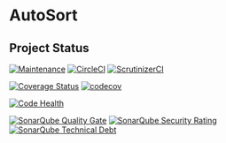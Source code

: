 # AutoSort

## Project Status

[![Maintenance](https://img.shields.io/maintenance/yes/2018.svg)](https://github.com/thatsIch/auto-sort)
[![CircleCI](https://circleci.com/gh/thatsIch/auto-sort.svg?style=shield)](https://circleci.com/gh/thatsIch/auto-sort)
[![ScrutinizerCI](https://scrutinizer-ci.com/g/thatsIch/auto-sort/badges/build.png?b=master)](https://scrutinizer-ci.com/g/thatsIch/auto-sort/)

[![Coverage Status](https://coveralls.io/repos/github/thatsIch/auto-sort/badge.svg?branch=master)](https://coveralls.io/github/thatsIch/auto-sort?branch=master)
[![codecov](https://codecov.io/gh/thatsIch/auto-sort/branch/master/graph/badge.svg)](https://codecov.io/gh/thatsIch/auto-sort)

[![Code Health](https://landscape.io/github/thatsIch/auto-sort/master/landscape.svg?style=flat)](https://landscape.io/github/thatsIch/auto-sort/master)

[![SonarQube Quality Gate](https://sonarcloud.io/api/project_badges/measure?project=de.thatsich%3Aautosort&metric=alert_status)](https://sonarcloud.io/dashboard?id=de.thatsich%3Aautosort)
[![SonarQube Security Rating](https://sonarcloud.io/api/project_badges/measure?project=de.thatsich%3Aautosort&metric=security_rating)](https://sonarcloud.io/project/issues?id=de.thatsich%3Aautosort&resolved=false&types=VULNERABILITY)
[![SonarQube Technical Debt](https://sonarcloud.io/api/project_badges/measure?project=de.thatsich%3Aautosort&metric=sqale_index)](https://sonarcloud.io/project/issues?facetMode=effort&id=de.thatsich%3Aautosort&resolved=false&types=CODE_SMELL)
